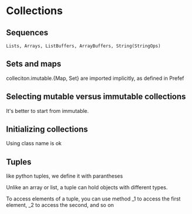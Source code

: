 # Collections

## Sequences

```Lists, Arrays, ListBuffers, ArrayBuffers, String(StringOps)```

## Sets and maps

colleciton.imutable.{Map, Set} are imported implicitly, as defined in Prefef

## Selecting mutable versus immutable collections

It's better to start from immutable.

## Initializing collections

Using class name is ok

## Tuples

like python tuples, we define it with parantheses

Unlike an array or list, a tuple can hold objects with different types.

To access elements of a tuple, you can use method _1 to access the first element, _2 to access the second, and so on